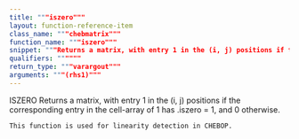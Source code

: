 ```yaml
---
title: """iszero"""
layout: function-reference-item
class_name: """chebmatrix"""
function_name: """iszero"""
snippet: """Returns a matrix, with entry 1 in the (i, j) positions if the"""
qualifiers: """"""
return_type: """varargout"""
arguments: """(rhs1)"""
---
```


 ISZERO   Returns a matrix, with entry 1 in the (i, j) positions if the
          corresponding entry in the cell-array of 1 has .iszero = 1, and 0
          otherwise.
 
    This function is used for linearity detection in CHEBOP.
